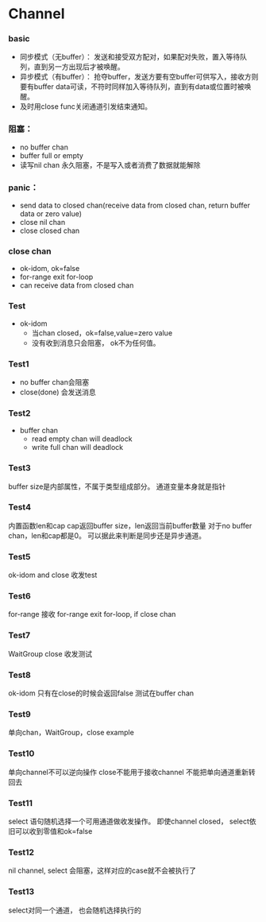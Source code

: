 # Channel
### basic
- 同步模式（无buffer）： 发送和接受双方配对，如果配对失败，置入等待队列，直到另一方出现后才被唤醒。
- 异步模式（有buffer）： 抢夺buffer，发送方要有空buffer可供写入，接收方则要有buffer data可读，不符时同样加入等待队列，直到有data或位置时被唤醒。
- 及时用close func关闭通道引发结束通知。

### 阻塞：
- no buffer chan
- buffer full or empty
- 读写nil chan 永久阻塞，不是写入或者消费了数据就能解除

### panic：
- send data to closed chan(receive data from closed chan, return buffer data or zero value)
- close nil chan
- close closed chan

### close chan
- ok-idom, ok=false
- for-range exit for-loop
- can receive data from closed chan

### Test
- ok-idom
  - 当chan closed，ok=false,value=zero value 
  - 没有收到消息只会阻塞， ok不为任何值。

### Test1
- no buffer chan会阻塞
- close(done) 会发送消息


### Test2
- buffer chan
  - read empty chan will deadlock
  - write full chan will deadlock

### Test3
buffer size是内部属性，不属于类型组成部分。
通道变量本身就是指针

### Test4
内置函数len和cap
cap返回buffer size，len返回当前buffer数量
对于no buffer chan，len和cap都是0。
可以据此来判断是同步还是异步通道。

### Test5
ok-idom and close
收发test

### Test6
for-range 接收
for-range exit for-loop, if close chan

### Test7
WaitGroup close
收发测试

### Test8
ok-idom 只有在close的时候会返回false  测试在buffer chan

### Test9
单向chan，WaitGroup，close example

### Test10
单向channel不可以逆向操作
close不能用于接收channel
不能把单向通道重新转回去


### Test11
select 语句随机选择一个可用通道做收发操作。
即使channel closed， select依旧可以收到零值和ok=false

### Test12
nil channel, select 会阻塞，这样对应的case就不会被执行了

### Test13
select对同一个通道， 也会随机选择执行的